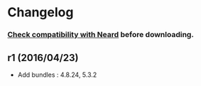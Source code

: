 # Changelog

### [Check compatibility with Neard](https://github.com/crazy-max/neard/wiki/toolPHPUnit#latest) before downloading.

## r1 (2016/04/23)

* Add bundles : 4.8.24, 5.3.2
